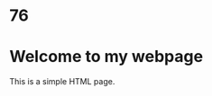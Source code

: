 # 76
<!DOCTYPE html>
<html>
<head>
  <title>Simple 
# HTML Page</title>
</head>
<body>
  <h1>Welcome to my webpage</h1>
  <p>This is a simple HTML page.</p>
</body>
</html>
